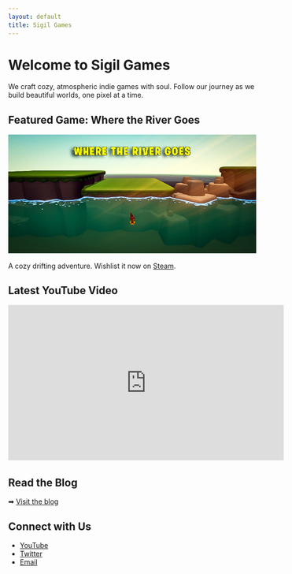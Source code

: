 ```yaml
---
layout: default
title: Sigil Games
---
```


# Welcome to Sigil Games

We craft cozy, atmospheric indie games with soul. Follow our journey as we build beautiful worlds, one pixel at a time.

## Featured Game: Where the River Goes

![Where the River Goes](https://raw.githubusercontent.com/jrm328/SigilGames/refs/heads/main/assets/images/where-the-river-goes.jpg)

A cozy drifting adventure. Wishlist it now on [Steam](https://store.steampowered.com).

## Latest YouTube Video

<iframe width="560" height="315" src="https://www.youtube.com/embed?listType=user_uploads&list=UCYV3W64Em3t8DA305hWj3lA" frameborder="0" allowfullscreen></iframe>

## Read the Blog

➡ [Visit the blog](./blog)

## Connect with Us

- [YouTube](https://youtube.com/@sigilgames)
- [Twitter](https://twitter.com/Its_Just_Joe_)
- [Email](mailto:contact@sigilgames.com)
